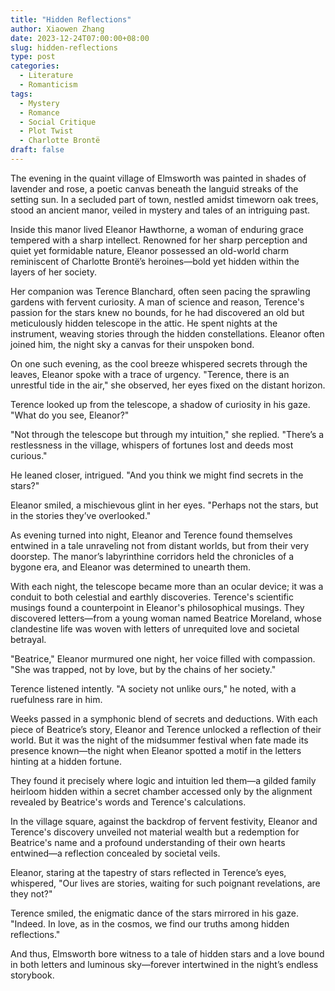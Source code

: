 ```yaml
---
title: "Hidden Reflections"
author: Xiaowen Zhang
date: 2023-12-24T07:00:00+08:00
slug: hidden-reflections
type: post
categories:
  - Literature
  - Romanticism
tags:
  - Mystery
  - Romance
  - Social Critique
  - Plot Twist
  - Charlotte Brontë
draft: false
---
```


The evening in the quaint village of Elmsworth was painted in shades of lavender and rose, a poetic canvas beneath the languid streaks of the setting sun. In a secluded part of town, nestled amidst timeworn oak trees, stood an ancient manor, veiled in mystery and tales of an intriguing past.

Inside this manor lived Eleanor Hawthorne, a woman of enduring grace tempered with a sharp intellect. Renowned for her sharp perception and quiet yet formidable nature, Eleanor possessed an old-world charm reminiscent of Charlotte Brontë’s heroines—bold yet hidden within the layers of her society.

Her companion was Terence Blanchard, often seen pacing the sprawling gardens with fervent curiosity. A man of science and reason, Terence's passion for the stars knew no bounds, for he had discovered an old but meticulously hidden telescope in the attic. He spent nights at the instrument, weaving stories through the hidden constellations. Eleanor often joined him, the night sky a canvas for their unspoken bond.

On one such evening, as the cool breeze whispered secrets through the leaves, Eleanor spoke with a trace of urgency. "Terence, there is an unrestful tide in the air," she observed, her eyes fixed on the distant horizon.

Terence looked up from the telescope, a shadow of curiosity in his gaze. "What do you see, Eleanor?"

"Not through the telescope but through my intuition," she replied. "There’s a restlessness in the village, whispers of fortunes lost and deeds most curious."

He leaned closer, intrigued. "And you think we might find secrets in the stars?"

Eleanor smiled, a mischievous glint in her eyes. "Perhaps not the stars, but in the stories they’ve overlooked."

As evening turned into night, Eleanor and Terence found themselves entwined in a tale unraveling not from distant worlds, but from their very doorstep. The manor’s labyrinthine corridors held the chronicles of a bygone era, and Eleanor was determined to unearth them.

With each night, the telescope became more than an ocular device; it was a conduit to both celestial and earthly discoveries. Terence's scientific musings found a counterpoint in Eleanor's philosophical musings. They discovered letters—from a young woman named Beatrice Moreland, whose clandestine life was woven with letters of unrequited love and societal betrayal.

"Beatrice," Eleanor murmured one night, her voice filled with compassion. "She was trapped, not by love, but by the chains of her society."

Terence listened intently. "A society not unlike ours," he noted, with a ruefulness rare in him.

Weeks passed in a symphonic blend of secrets and deductions. With each piece of Beatrice’s story, Eleanor and Terence unlocked a reflection of their world. But it was the night of the midsummer festival when fate made its presence known—the night when Eleanor spotted a motif in the letters hinting at a hidden fortune.

They found it precisely where logic and intuition led them—a gilded family heirloom hidden within a secret chamber accessed only by the alignment revealed by Beatrice's words and Terence's calculations.

In the village square, against the backdrop of fervent festivity, Eleanor and Terence's discovery unveiled not material wealth but a redemption for Beatrice's name and a profound understanding of their own hearts entwined—a reflection concealed by societal veils.

Eleanor, staring at the tapestry of stars reflected in Terence’s eyes, whispered, "Our lives are stories, waiting for such poignant revelations, are they not?"

Terence smiled, the enigmatic dance of the stars mirrored in his gaze. "Indeed. In love, as in the cosmos, we find our truths among hidden reflections."

And thus, Elmsworth bore witness to a tale of hidden stars and a love bound in both letters and luminous sky—forever intertwined in the night’s endless storybook.